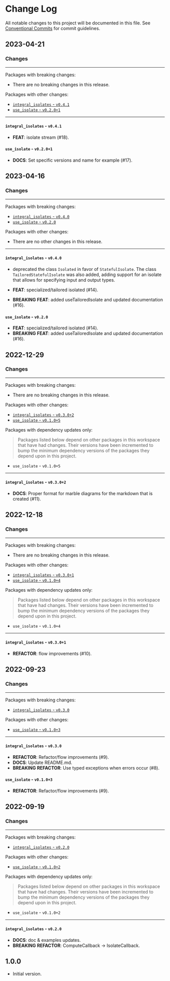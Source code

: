 # Change Log

All notable changes to this project will be documented in this file.
See [Conventional Commits](https://conventionalcommits.org) for commit guidelines.

## 2023-04-21

### Changes

---

Packages with breaking changes:

 - There are no breaking changes in this release.

Packages with other changes:

 - [`integral_isolates` - `v0.4.1`](#integral_isolates---v041)
 - [`use_isolate` - `v0.2.0+1`](#use_isolate---v0201)

---

#### `integral_isolates` - `v0.4.1`

 - **FEAT**: isolate stream (#18).

#### `use_isolate` - `v0.2.0+1`

 - **DOCS**: Set specific versions and name for example (#17).


## 2023-04-16

### Changes

---

Packages with breaking changes:

 - [`integral_isolates` - `v0.4.0`](#integral_isolates---v040)
 - [`use_isolate` - `v0.2.0`](#use_isolate---v020)

Packages with other changes:

 - There are no other changes in this release.

---

#### `integral_isolates` - `v0.4.0`

 - deprecated the class `Isolated` in favor of `StatefulIsolate`. The class `TailoredStatefulIsolate` was also added, adding support for an isolate that allows for specifying input and output types.

 - **FEAT**: specialized/tailored isolated (#14).
 - **BREAKING** **FEAT**: added useTailoredIsolate and updated documentation (#16).

#### `use_isolate` - `v0.2.0`

 - **FEAT**: specialized/tailored isolated (#14).
 - **BREAKING** **FEAT**: added useTailoredIsolate and updated documentation (#16).


## 2022-12-29

### Changes

---

Packages with breaking changes:

 - There are no breaking changes in this release.

Packages with other changes:

 - [`integral_isolates` - `v0.3.0+2`](#integral_isolates---v0302)
 - [`use_isolate` - `v0.1.0+5`](#use_isolate---v0105)

Packages with dependency updates only:

> Packages listed below depend on other packages in this workspace that have had changes. Their versions have been incremented to bump the minimum dependency versions of the packages they depend upon in this project.

 - `use_isolate` - `v0.1.0+5`

---

#### `integral_isolates` - `v0.3.0+2`

 - **DOCS**: Proper format for marble diagrams for the markdown that is created (#11).


## 2022-12-18

### Changes

---

Packages with breaking changes:

 - There are no breaking changes in this release.

Packages with other changes:

 - [`integral_isolates` - `v0.3.0+1`](#integral_isolates---v0301)
 - [`use_isolate` - `v0.1.0+4`](#use_isolate---v0104)

Packages with dependency updates only:

> Packages listed below depend on other packages in this workspace that have had changes. Their versions have been incremented to bump the minimum dependency versions of the packages they depend upon in this project.

 - `use_isolate` - `v0.1.0+4`

---

#### `integral_isolates` - `v0.3.0+1`

 - **REFACTOR**: flow improvements (#10).


## 2022-09-23

### Changes

---

Packages with breaking changes:

 - [`integral_isolates` - `v0.3.0`](#integral_isolates---v030)

Packages with other changes:

 - [`use_isolate` - `v0.1.0+3`](#use_isolate---v0103)

---

#### `integral_isolates` - `v0.3.0`

 - **REFACTOR**: Refactor/flow improvements (#9).
 - **DOCS**: Update README.md.
 - **BREAKING** **REFACTOR**: Use typed exceptions when errors occur (#8).

#### `use_isolate` - `v0.1.0+3`

 - **REFACTOR**: Refactor/flow improvements (#9).


## 2022-09-19

### Changes

---

Packages with breaking changes:

 - [`integral_isolates` - `v0.2.0`](#integral_isolates---v020)

Packages with other changes:

 - [`use_isolate` - `v0.1.0+2`](#use_isolate---v0102)

Packages with dependency updates only:

> Packages listed below depend on other packages in this workspace that have had changes. Their versions have been incremented to bump the minimum dependency versions of the packages they depend upon in this project.

 - `use_isolate` - `v0.1.0+2`

---

#### `integral_isolates` - `v0.2.0`

 - **DOCS**: doc & examples updates.
 - **BREAKING** **REFACTOR**: ComputeCallback -> IsolateCallback.

## 1.0.0

- Initial version.
